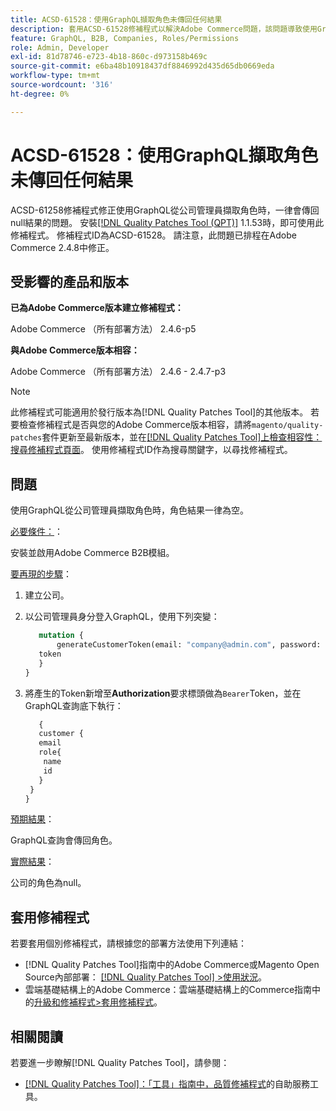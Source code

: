 ```yaml
---
title: ACSD-61528：使用GraphQL擷取角色未傳回任何結果
description: 套用ACSD-61528修補程式以解決Adobe Commerce問題，該問題導致使用GraphQL從公司管理員處擷取角色時一律傳回null結果。
feature: GraphQL, B2B, Companies, Roles/Permissions
role: Admin, Developer
exl-id: 81d78746-e723-4b18-860c-d973158b469c
source-git-commit: e6ba48b10918437df8846992d435d65db0669eda
workflow-type: tm+mt
source-wordcount: '316'
ht-degree: 0%

---
```


# ACSD-61528：使用GraphQL擷取角色未傳回任何結果

ACSD-61258修補程式修正使用GraphQL從公司管理員擷取角色時，一律會傳回null結果的問題。 安裝[[!DNL Quality Patches Tool (QPT)]](/help/tools/quality-patches-tool/quality-patches-tool-to-self-serve-quality-patches.md) 1.1.53時，即可使用此修補程式。 修補程式ID為ACSD-61528。 請注意，此問題已排程在Adobe Commerce 2.4.8中修正。

## 受影響的產品和版本

**已為Adobe Commerce版本建立修補程式：**

Adobe Commerce （所有部署方法） 2.4.6-p5

**與Adobe Commerce版本相容：**

Adobe Commerce （所有部署方法） 2.4.6 - 2.4.7-p3

>[!NOTE]
>
>此修補程式可能適用於發行版本為[!DNL Quality Patches Tool]的其他版本。 若要檢查修補程式是否與您的Adobe Commerce版本相容，請將`magento/quality-patches`套件更新至最新版本，並在[[!DNL Quality Patches Tool]上檢查相容性：搜尋修補程式頁面](https://experienceleague.adobe.com/tools/commerce-quality-patches/index.html?lang=zh-Hant)。 使用修補程式ID作為搜尋關鍵字，以尋找修補程式。

## 問題

使用GraphQL從公司管理員擷取角色時，角色結果一律為空。

<u>必要條件：</u>：

安裝並啟用Adobe Commerce B2B模組。

<u>要再現的步驟</u>：

1. 建立公司。
1. 以公司管理員身分登入GraphQL，使用下列突變：

   ```GraphQL
      mutation {
          generateCustomerToken(email: "company@admin.com", password: "PASSWORD") {
      token
      }
   }
   ```

1. 將產生的Token新增至&#x200B;**Authorization**&#x200B;要求標頭做為`Bearer`Token，並在GraphQL查詢底下執行：

   ```GraphQL
      {
      customer {
      email
      role{
       name
       id
      }
    }
   }
   ```

<u>預期結果</u>：

GraphQL查詢會傳回角色。

<u>實際結果</u>：

公司的角色為null。

## 套用修補程式

若要套用個別修補程式，請根據您的部署方法使用下列連結：

* [!DNL Quality Patches Tool]指南中的Adobe Commerce或Magento Open Source內部部署： [[!DNL Quality Patches Tool] >使用狀況](/help/tools/quality-patches-tool/usage.md)。
* 雲端基礎結構上的Adobe Commerce：雲端基礎結構上的Commerce指南中的[升級和修補程式>套用修補程式](https://experienceleague.adobe.com/docs/commerce-cloud-service/user-guide/develop/upgrade/apply-patches.html?lang=zh-Hant)。

## 相關閱讀

若要進一步瞭解[!DNL Quality Patches Tool]，請參閱：

* [[!DNL Quality Patches Tool]：「工具」指南中，品質修補程式](/help/tools/quality-patches-tool/quality-patches-tool-to-self-serve-quality-patches.md)的自助服務工具。
